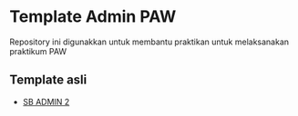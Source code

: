 
# Template Admin PAW

Repository ini digunakkan untuk membantu praktikan untuk melaksanakan praktikum PAW


## Template asli

 - [SB ADMIN 2](https://startbootstrap.com/theme/sb-admin-2)

